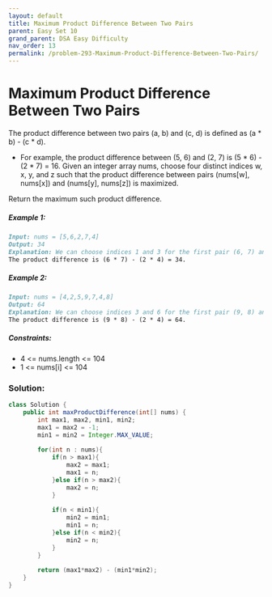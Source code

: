```yaml
---
layout: default
title: Maximum Product Difference Between Two Pairs
parent: Easy Set 10
grand_parent: DSA Easy Difficulty
nav_order: 13
permalink: /problem-293-Maximum-Product-Difference-Between-Two-Pairs/
---
```

# Maximum Product Difference Between Two Pairs
The product difference between two pairs (a, b) and (c, d) is defined as (a * b) - (c * d).

* For example, the product difference between (5, 6) and (2, 7) is (5 * 6) - (2 * 7) = 16.
Given an integer array nums, choose four distinct indices w, x, y, and z such that the product difference between pairs (nums[w], nums[x]) and (nums[y], nums[z]) is maximized.

Return the maximum such product difference.

##### Example 1:
```markdown
Input: nums = [5,6,2,7,4]
Output: 34
Explanation: We can choose indices 1 and 3 for the first pair (6, 7) and indices 2 and 4 for the second pair (2, 4).
The product difference is (6 * 7) - (2 * 4) = 34.
```
##### Example 2:
```markdown
Input: nums = [4,2,5,9,7,4,8]
Output: 64
Explanation: We can choose indices 3 and 6 for the first pair (9, 8) and indices 1 and 5 for the second pair (2, 4).
The product difference is (9 * 8) - (2 * 4) = 64.
```
##### Constraints:
* 4 <= nums.length <= 104
* 1 <= nums[i] <= 104

### Solution:
```java
class Solution {
    public int maxProductDifference(int[] nums) {
        int max1, max2, min1, min2;
        max1 = max2 = -1;
        min1 = min2 = Integer.MAX_VALUE;
        
        for(int n : nums){
            if(n > max1){
                max2 = max1;
                max1 = n;
            }else if(n > max2){
                max2 = n;
            }
            
            if(n < min1){
                min2 = min1;
                min1 = n;
            }else if(n < min2){
                min2 = n;
            }
        }
        
        return (max1*max2) - (min1*min2);
    }
}
```